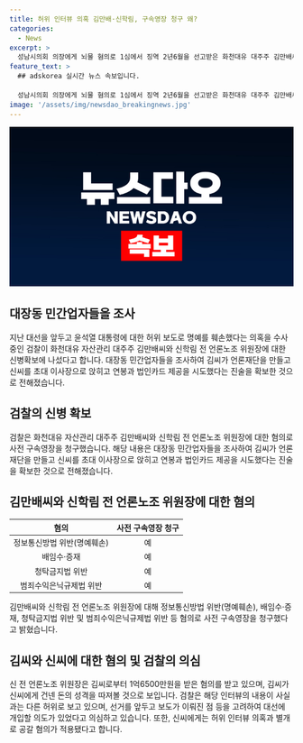 ```yaml
---
title: 허위 인터뷰 의혹 김만배·신학림, 구속영장 청구 왜?
categories:
  - News
excerpt: >
  성남시의회 의장에게 뇌물 혐의로 1심에서 징역 2년6월을 선고받은 화천대유 대주주 김만배씨와 신학림 전 언론노조 위원장에 대한 검찰 수사가 확대되고 있다. 윤석열 대통령 허위 보도로 명예를 훼손한 혐의를 조사 중인 검찰은 김씨와 신씨에 대한 사전 구속영장을 청구했으며, 신씨에게는 허위 인터뷰 의혹과 별개로 공갈 혐의가 추가되었다. 또한, 대장동 민간업자들을 조사해 김씨의 의도를 의심하고 있는데, 김씨가 신씨에게 건넸던 돈의 성격과 관련하여 추가 조사를 할 예정이라고 밝혔다.
feature_text: >
  ## adskorea 실시간 뉴스 속보입니다.

  성남시의회 의장에게 뇌물 혐의로 1심에서 징역 2년6월을 선고받은 화천대유 대주주 김만배씨와 신학림 전 언론노조 위원장에 대한 검찰 수사가 확대되고 있다. 윤석열 대통령 허위 보도로 명예를 훼손한 혐의를 조사 중인 검찰은 김씨와 신씨에 대한 사전 구속영장을 청구했으며, 신씨에게는 허위 인터뷰 의혹과 별개로 공갈 혐의가 추가되었다. 또한, 대장동 민간업자들을 조사해 김씨의 의도를 의심하고 있는데, 김씨가 신씨에게 건넸던 돈의 성격과 관련하여 추가 조사를 할 예정이라고 밝혔다.
image: '/assets/img/newsdao_breakingnews.jpg'
---
```


<p><img src="/assets/img/newsdao_breakingnews.jpg" alt="adskorea 속보" /></p>

<h2 data-ke-size="size26">대장동 민간업자들을 조사</h2>

<p data-ke-size="size16">지난 대선을 앞두고 윤석열 대통령에 대한 허위 보도로 명예를 훼손했다는 의혹을 수사 중인 검찰이 화천대유 자산관리 대주주 김만배씨와 신학림 전 언론노조 위원장에 대한 신병확보에 나섰다고 합니다. 대장동 민간업자들을 조사하여 김씨가 언론재단을 만들고 신씨를 초대 이사장으로 앉히고 연봉과 법인카드 제공을 시도했다는 진술을 확보한 것으로 전해졌습니다.</p>

<h2 data-ke-size="size26">검찰의 신병 확보</h2>

<p data-ke-size="size16">검찰은 화천대유 자산관리 대주주 김만배씨와 신학림 전 언론노조 위원장에 대한 혐의로 사전 구속영장을 청구했습니다. 해당 내용은 대장동 민간업자들을 조사하여 김씨가 언론재단을 만들고 신씨를 초대 이사장으로 앉히고 연봉과 법인카드 제공을 시도했다는 진술을 확보한 것으로 전해졌습니다.</p>

<h2 data-ke-size="size26">김만배씨와 신학림 전 언론노조 위원장에 대한 혐의</h2>

<table>
    <thead>
        <tr>
            <th style="text-align: center;">혐의</th>
            <th style="text-align: center;">사전 구속영장 청구</th>
        </tr>
    </thead>
    <tbody>
        <tr>
            <td style="text-align: center;">정보통신방법 위반(명예훼손)</td>
            <td style="text-align: center;">예</td>
        </tr>
        <tr>
            <td style="text-align: center;">배임수·증재</td>
            <td style="text-align: center;">예</td>
        </tr>
        <tr>
            <td style="text-align: center;">청탁금지법 위반</td>
            <td style="text-align: center;">예</td>
        </tr>
        <tr>
            <td style="text-align: center;">범죄수익은닉규제법 위반</td>
            <td style="text-align: center;">예</td>
        </tr>
    </tbody>
</table>

<p data-ke-size="size16">김만배씨와 신학림 전 언론노조 위원장에 대해 정보통신방법 위반(명예훼손), 배임수·증재, 청탁금지법 위반 및 범죄수익은닉규제법 위반 등 혐의로 사전 구속영장을 청구했다고 밝혔습니다.</p>

<h2 data-ke-size="size26">김씨와 신씨에 대한 혐의 및 검찰의 의심</h2>

<p data-ke-size="size16">신 전 언론노조 위원장은 김씨로부터 1억6500만원을 받은 혐의를 받고 있으며, 김씨가 신씨에게 건넨 돈의 성격을 따져볼 것으로 보입니다. 검찰은 해당 인터뷰의 내용이 사실과는 다른 허위로 보고 있으며, 선거를 앞두고 보도가 이뤄진 점 등을 고려하여 대선에 개입할 의도가 있었다고 의심하고 있습니다. 또한, 신씨에게는 허위 인터뷰 의혹과 별개로 공갈 혐의가 적용됐다고 합니다.</p>

<p data-ke-size="size16">&nbsp;</p>

